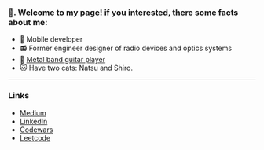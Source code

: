 ### 👋. Welcome to my page! if you interested, there some facts about me:
* 🤖 Mobile developer
* 📻 Former engineer designer of radio devices and optics systems
* 🎸 [Metal band guitar player](https://sleepydoor.bandcamp.com/)
* 🐱 Have two cats: Natsu and Shiro.
---------------
### Links
* [Medium](https://medium.com/@Night_Goat)
* [LinkedIn](https://www.linkedin.com/in/nail-asadullin/)
* [Codewars](https://www.codewars.com/users/NightGoat)
* [Leetcode](https://leetcode.com/NightGoat/)
